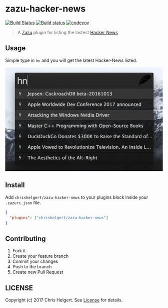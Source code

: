 # zazu-hacker-news

[![Build Status](https://travis-ci.org/chrishelgert/zazu-hacker-news.svg?branch=master)](https://travis-ci.org/chrishelgert/zazu-hacker-news)
[![Build status](https://ci.appveyor.com/api/projects/status/c5qo9wa0n4uwakfj/branch/master?svg=true)](https://ci.appveyor.com/project/chrishelgert/zazu-hacker-news/branch/master)
[![codecov](https://codecov.io/gh/chrishelgert/zazu-hacker-news/branch/master/graph/badge.svg)](https://codecov.io/gh/chrishelgert/zazu-hacker-news)

> A [Zazu](https://github.com/tinytacoteam/zazu) plugin for listing the lastest [Hacker News](https://news.ycombinator.com/)

## Usage

Simple type in `hn` and you will get the latest Hacker-News listed.

![screenshot](./screenshot.png)

## Install

Add `chrishelgert/zazu-hacker-news` to your plugins block inside your `.zazurc.json` file.

```json
{
  "plugins": ["chrishelgert/zazu-hacker-news"]
}
```

## Contributing

1. Fork it
2. Create your feature branch
3. Commit your changes
4. Push to the branch
5. Create new Pull Request

## LICENSE

Copyright (c) 2017 Chris Helgert. See [License](./LICENSE) for details.

